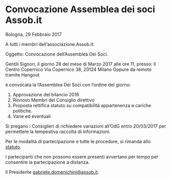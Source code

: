 # Convocazione Assemblea dei soci Assob.it

Bologna, 29 Febbraio 2017

A tutti i membri dell’associazione Assob.it: 

Oggetto: Convocazione dell’Assemblea Dei Soci.

Gentili Signori,
il giorno 28 del mese di Marzo 2017 alle ore 11, 
presso: 
Il Centro Copernico
Via Copernico 38, 20124 Milano
Oppure da remoto tramite Hangout

è convocata la l’Assemblea Dei Soci con l’ordine del giorno:

1. Approvazione del bilancio 2016
2. Rinnovo Membri del Consiglio direttivo
3. Proposta rettifica statuto su compatibilità appartenenza e cariche politiche.
4. Varie ed eventuali


Si pregano i Consiglieri di richiedere variazioni all’OdG entro 20/03/2017 per permettere la 
tempestiva raccolta di informazioni.

Per le modalità di partecipazione e tutte le procedure, si rimanda allo [statuto](http://www.assob.it/statuto.html#7).

I partecipanti che non possono essere presenti avvertano per tempo per consentire la partecipazione a distanza. 


Il Presidente
gabriele.domenichini@assob.it.
